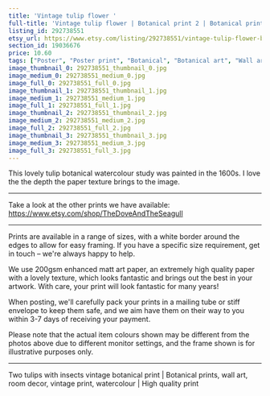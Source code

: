 ```yaml
---
title: 'Vintage tulip flower '
full-title: 'Vintage tulip flower | Botanical print 2 | Botanical prints, wall art, room decor, vintage print, watercolour, spring | High quality print'
listing_id: 292738551
etsy_url: https://www.etsy.com/listing/292738551/vintage-tulip-flower-botanical-print-2?utm_source=site&utm_medium=api&utm_campaign=api
section_id: 19036676
price: 10.60
tags: ["Poster", "Poster print", "Botanical", "Botanical art", "Wall art", "Botanical poster", "Vintage", "Plant", "Watercolour", "Tulip", "Insects", "Flower"]
image_thumbnail_0: 292738551_thumbnail_0.jpg
image_medium_0: 292738551_medium_0.jpg
image_full_0: 292738551_full_0.jpg
image_thumbnail_1: 292738551_thumbnail_1.jpg
image_medium_1: 292738551_medium_1.jpg
image_full_1: 292738551_full_1.jpg
image_thumbnail_2: 292738551_thumbnail_2.jpg
image_medium_2: 292738551_medium_2.jpg
image_full_2: 292738551_full_2.jpg
image_thumbnail_3: 292738551_thumbnail_3.jpg
image_medium_3: 292738551_medium_3.jpg
image_full_3: 292738551_full_3.jpg
---
```

This lovely tulip botanical watercolour study was painted in the 1600s. I love the the depth the paper texture brings to the image.

---

Take a look at the other prints we have available:
https://www.etsy.com/shop/TheDoveAndTheSeagull

---

Prints are available in a range of sizes, with a white border around the edges to allow for easy framing. If you have a specific size requirement, get in touch – we&#39;re always happy to help.

We use 200gsm enhanced matt art paper, an extremely high quality paper with a lovely texture, which looks fantastic and brings out the best in your artwork. With care, your print will look fantastic for many years!

When posting, we&#39;ll carefully pack your prints in a mailing tube or stiff envelope to keep them safe, and we aim have them on their way to you within 3-7 days of receiving your payment.

Please note that the actual item colours shown may be different from the photos above due to different monitor settings, and the frame shown is for illustrative purposes only.

---

Two tulips with insects vintage botanical print | Botanical prints, wall art, room decor, vintage print, watercolour | High quality print
